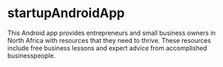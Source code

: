 # startupAndroidApp
This Android app provides entrepreneurs and small business owners in North Africa with resources that they need to thrive. These resources include free business lessons and expert advice from accomplished businesspeople. 
